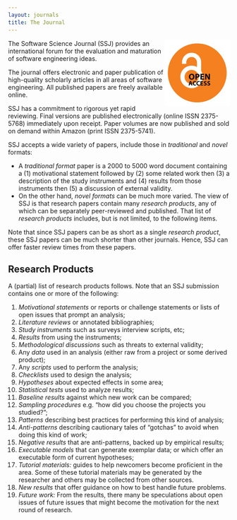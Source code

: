 ```yaml
---
layout: journals
title: The Journal
---
```


<img width=150 align=right
src="/img/open_access.jpg"> The Software
Science Journal (SSJ) provides an international
forum for the evaluation and maturation of software
engineering ideas.

The journal offers electronic and paper publication
of high-quality scholarly articles in all areas of
software engineering. All published papers are
freely available online.

SSJ has a commitment to rigorous yet rapid
reviewing. Final versions are published
electronically (online ISSN 2375-5768) immediately upon
receipt. Paper volumes are now published and sold 
on demand within Amazon (print ISSN  2375-5741).

SSJ accepts a wide variety of papers, include those
in _traditional_ and _novel_ formats:

+ A _traditional format_ paper is a 2000 to 5000
  word document containing a (1) motivational
  statement followed by (2) some related work then
  (3) a description of the study instruments and (4)
  results from those instruments then (5) a
  discussion of external validity.
+ On the other hand, _novel formats_ can be much
  more varied.  The view of SSJ is that research
  papers contain many _research products_, any of
  which can be separately peer-reviewed and
  published. That list of _research products_
  includes, but is not limited, to the following
  items.

Note that since SSJ papers can be as short as a
single _research product_, these SSJ papers can be
much shorter than other journals. Hence, SSJ can
offer faster review times from these papers.

## Research Products

A (partial) list of research products follows. Note
that an SSJ submission contains one or more of the following:

1.  _Motivational statements_ or reports or challenge
    statements or lists of open issues that prompt an
    analysis;
2.  _Literature reviews_ or annotated bibliographies;
3.  _Study instruments_ such as surveys interview
    scripts, etc;
4.  _Results_ from using the instruments;
5.  _Methodological discussions_ such as threats to external validity;
6.  Any _data_ used in an analysis (either raw from a
    project or some derived product);
7.  Any _scripts_ used to perform the analysis;
8.  _Checklists_ used to design the analysis;
9.  _Hypotheses_ about expected effects in some area;
10. _Statistical tests_ used to analyze results;
11. _Baseline results_ against which new work can be
    compared;
12. _Sampling procedures_ e.g. “how did you choose the
    projects you studied?”;
13. _Patterns_ describing best practices for performing
    this kind of analysis;
14. _Anti-patterns_ describing cautionary tales of
    “gotchas” to avoid when doing this kind of work;
15. _Negative results_ that are anti-patterns, backed up
    by empirical results;
16. _Executable models_ that can generate exemplar data;
    or which offer an executable form of current
    hypotheses;
17. _Tutorial materials:_ guides to help newcomers become
    proficient in the area. Some of these tutorial
    materials may be generated by the researcher and
    others may be collected from other sources.
18. _New results_ that offer guidance on how to best
    handle future problems.
19. _Future work:_ From the results, there many be
    speculations about open issues of future issues that
    might become the motivation for the next round of
    research.
